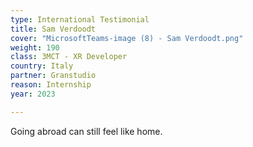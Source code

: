 ```yaml
---
type: International Testimonial
title: Sam Verdoodt
cover: "MicrosoftTeams-image (8) - Sam Verdoodt.png"
weight: 190
class: 3MCT - XR Developer
country: Italy
partner: Granstudio
reason: Internship
year: 2023

---
```


Going abroad can still feel like home.